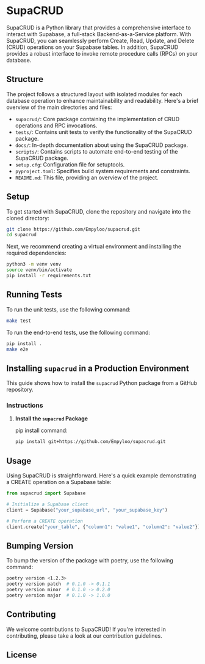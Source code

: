 # SupaCRUD

SupaCRUD is a Python library that provides a comprehensive interface to interact with Supabase, a full-stack Backend-as-a-Service platform. With SupaCRUD, you can seamlessly perform Create, Read, Update, and Delete (CRUD) operations on your Supabase tables. In addition, SupaCRUD provides a robust interface to invoke remote procedure calls (RPCs) on your database.

## Structure

The project follows a structured layout with isolated modules for each database operation to enhance maintainability and readability. Here's a brief overview of the main directories and files:

- `supacrud/`: Core package containing the implementation of CRUD operations and RPC invocations.
- `tests/`: Contains unit tests to verify the functionality of the SupaCRUD package.
- `docs/`: In-depth documentation about using the SupaCRUD package.
- `scripts/`: Contains scripts to automate end-to-end testing of the SupaCRUD package.
- `setup.cfg`: Configuration file for setuptools.
- `pyproject.toml`: Specifies build system requirements and constraints.
- `README.md`: This file, providing an overview of the project.

## Setup

To get started with SupaCRUD, clone the repository and navigate into the cloned directory:

```bash
git clone https://github.com/Empyloo/supacrud.git
cd supacrud
```

Next, we recommend creating a virtual environment and installing the required dependencies:

```bash
python3 -m venv venv
source venv/bin/activate
pip install -r requirements.txt
```
## Running Tests

To run the unit tests, use the following command:

```bash
make test
```

To run the end-to-end tests, use the following command:

```bash
pip install .
make e2e
```

## Installing `supacrud` in a Production Environment

This guide shows how to install the `supacrud` Python package from a GitHub repository.

### Instructions

1. **Install the `supacrud` Package**

   pip install command:

   ```bash
   pip install git+https://github.com/Empyloo/supacrud.git
    ```
## Usage

Using SupaCRUD is straightforward. Here's a quick example demonstrating a CREATE operation on a Supabase table:

```python
from supacrud import Supabase

# Initialize a Supabase client
client = Supabase("your_supabase_url", "your_supabase_key")

# Perform a CREATE operation
client.create("your_table", {"column1": "value1", "column2": "value2"})
```
## Bumping Version

To bump the version of the package with poetry, use the following command:

```bash
poetry version <1.2.3>
poetry version patch  # 0.1.0 -> 0.1.1
poetry version minor  # 0.1.0 -> 0.2.0
poetry version major  # 0.1.0 -> 1.0.0
```

## Contributing

We welcome contributions to SupaCRUD! If you're interested in contributing, please take a look at our contribution guidelines.

## License
